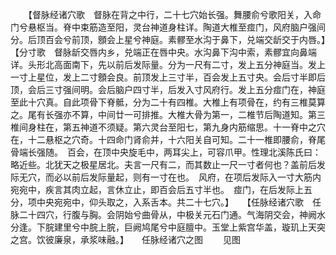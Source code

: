 <!-- { "loadSidebar": true } -->
　　【督脉经诸穴歌　督脉在背之中行，二十七穴始长强。舞腰俞兮歌阳关，入命门兮悬枢当。脊中束筋造至阳，灵台神道身柱详。陶道大椎至痖门，风府脑户强间分。后顶百会兮前顶，顖会上星兮神庭。素髎至水沟于鼻下，兑端交龂交于内唇。】　　【分寸歌　督脉龂交唇内乡，兑端正在唇中央。水沟鼻下沟中索，素髎宜向鼻端详。头形北高面南下，先以前后发际量。分为一尺有二寸，发上五分神庭当。发上一寸上星位，发上二寸顖会良。前顶发上三寸半，百会发上五寸央。会后寸半即后顶，会后三寸强间明。会后脑户四寸半，后发入寸风府行。发上五分痖门在，神庭至此十穴真。自此项骨下脊骶，分为二十有四椎。大椎上有项骨在，约有三椎莫算之。尾有长强亦不算，中间廿一可排推。大椎大骨为第一，二椎节后陶道知。第三椎间身柱在，第五神道不须疑。第六灵台至阳七，第九身内筋缩思。十一脊中之穴在，十二悬枢之穴奇。十四命门肾俞并，十六阳关自可知。二十一椎即腰俞，脊尾骨端长强随。　百会，在顶中央旋毛中，两耳尖上，可容爪甲。性理北溪陈氏曰：略近些。北犹天之极星居北。夫言一尺有二，而其数止一尺一寸者何也？盖前后发际无穴，而必以前后发际量起，则有一寸在也。　风府，在项后发际入一寸大筋内宛宛中，疾言其肉立起，言休立止，即百会后五寸半也。　痖门，在后发际上五分，项中央宛宛中，仰头取之，入系舌本。共二十七穴。】　　【任脉经诸穴歌　任脉二十四穴，行腹与胸。会阴始兮曲骨从，中极关元石门通。气海阴交会，神阙水分逢。下脘建里兮中脘上脘，巨阙鸠尾兮中庭膻中。玉堂上紫宫华盖，璇玑上天突之宫。饮彼廉泉，承浆味融。】　　任脉经诸穴之图
　　见图
